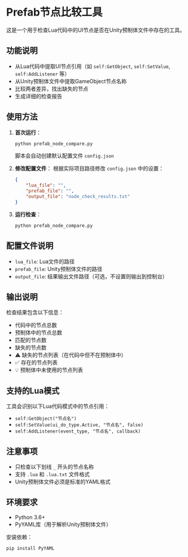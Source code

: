 # Prefab节点比较工具

这是一个用于检查Lua代码中的UI节点是否在Unity预制体文件中存在的工具。

## 功能说明

- 从Lua代码中提取UI节点引用（如 `self:GetObject`, `self:SetValue`, `self:AddListener` 等）
- 从Unity预制体文件中提取GameObject节点名称
- 比较两者差异，找出缺失的节点
- 生成详细的检查报告

## 使用方法

1. **首次运行**：
   ```bash
   python prefab_node_compare.py
   ```
   脚本会自动创建默认配置文件 `config.json`

2. **修改配置文件**：
   根据实际项目路径修改 `config.json` 中的设置：
   ```json
   {
       "lua_file": "",
       "prefab_file": "",
       "output_file": "node_check_results.txt"
   }
   ```

3. **运行检查**：
   ```bash
   python prefab_node_compare.py
   ```

## 配置文件说明

- `lua_file`: Lua文件的路径
- `prefab_file`: Unity预制体文件的路径  
- `output_file`: 结果输出文件路径（可选，不设置则输出到控制台）

## 输出说明

检查结果包含以下信息：
- 代码中的节点总数
- 预制体中的节点总数
- 匹配的节点数
- 缺失的节点数
- ⚠️ 缺失的节点列表（在代码中但不在预制体中）
- ✅ 存在的节点列表
- 💡 预制体中未使用的节点列表

## 支持的Lua模式

工具会识别以下Lua代码模式中的节点引用：
- `self:GetObject("节点名")`
- `self:SetValue(ui_do_type.Active, "节点名", false)`
- `self:AddListener(event_type, "节点名", callback)`

## 注意事项

- 只检查以下划线 `_` 开头的节点名称
- 支持 `.lua` 和 `.lua.txt` 文件格式
- Unity预制体文件必须是标准的YAML格式

## 环境要求

- Python 3.6+
- PyYAML库（用于解析Unity预制体文件）

安装依赖：
```bash
pip install PyYAML
```


